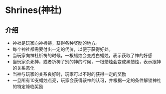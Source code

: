 # Shrines(神社)

## 介绍

- 神社是玩家向神祈祷，获得各种奖励的地方。
- 每个神社都需要付出一定的代价，以便于获得好处。
- 当玩家向神社祈祷的时候，一根蜡烛会变成白蜡烛，表示获取了神的好感
- 当玩家杀死神，或者祈祷了别的神的时候，一根蜡烛会变成黑蜡烛，表示跟神的关系恶化
- 当神与玩家的关系良好时，玩家可以不时的获得一定的奖励
- 一旦所有10支蜡烛点亮，玩家会获得该神的认可，并根据一定的条件解锁神社的特定降临奖励
